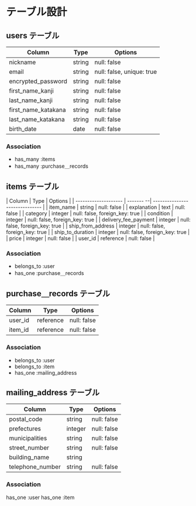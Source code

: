 # テーブル設計

## users テーブル

| Column              | Type   | Options                   |
| ------------------- | ------ | ------------------------- |
| nickname            | string | null: false               |
| email               | string | null: false, unique: true |
| encrypted_password  | string | null: false               |
| first_name_kanji    | string | null: false               |
| last_name_kanji     | string | null: false               |
| first_name_katakana | string | null: false               |
| last_name_katakana  | string | null: false               |
| birth_date          | date   | null: false               |

### Association

- has_many :items
- has_many :purchase＿records



## items テーブル

| Column               | Type      | Options                        |
| -------------------- | ------- --| ------------------------------ |
| item_name            | string    | null: false                    |
| explanation          | text      | null: false                    |
| category             | integer   | null: false, foreign_key: true |
| condition            | integer   | null: false, foreign_key: true |
| delivery_fee_payment | integer   | null: false, foreign_key: true |
| ship_from_address    | integer   | null: false, foreign_key: true |
| ship_to_duration     | integer   | null: false, foreign_key: true |
| price                | integer   | null: false                    |
| user_id              | reference | null: false                    |

### Association

- belongs_to :user
- has_one :purchase＿records



## purchase＿records テーブル

| Column  | Type      | Options     |
| ------- | --------- | ----------- |
| user_id | reference | null: false |
| item_id | reference | null: false |

### Association

- belongs_to :user
- belongs_to :item
- has_one :mailing_address



## mailing_address テーブル

| Column           | Type    | Options     |
| -----------------| ------- | ----------- |
| postal_code      | string  | null: false |
| prefectures      | integer | null: false |
| municipalities   | string  | null: false |
| street_number    | string  | null: false |
| building_name    | string  |             |
| telephone_number | string  | null: false |

### Association

has_one :user
has_one :item